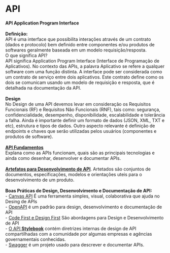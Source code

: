 # API
</H2><B>API Application Program Interface</B></H2><BR>
<BR> 
<B>Definição:</B><BR>
API é uma interface que possibilita interações através de um contrato (dados e protocolo) bem definido entre componentes e/ou produtos de softwares geralmente baseada em um modelo requisição/resposta.<BR>
O que significa API?<BR>
API significa Application Program Interface (Interface de Programação de Aplicativos). No contexto das APIs, a palavra Aplicativo se refere a qualquer software com uma função distinta. A interface pode ser considerada como um contrato de serviço entre dois aplicativos. Este contrato define como os dois se comunicam usando um modelo de requisição e resposta, que é detalhada na documentação da API.<BR>
<BR>
<strong>Design</strong><BR>
No Design de uma API devemos levar em consideração os Requisitos Funcionais (RF) e Requisitos Não Funcionais (RNF), tais como: segurança, confidencialidade, desempenho, disponibilidade, escalabilidade e tolerância a falha. Ainda é importante definir um formato de dados (JSON, XML, TXT e etc), estrutura e tipos de dados. Outro aspecto relevante é definição de endpoints e chaves que serão utilizadas pelos usuários (componentes e produtos de software).<BR> 
<BR>
<a href="https://github.com/eTecnologia/API/wiki/API-Fundamentos"><B>API Fundamentos</B></a><BR>
Explana como as APIs funcionam, quais são as principais tecnologias e ainda como desenhar, desenvolver e documentar APIs.<BR>
<BR>
<a href="https://github.com/eTecnologia/API/wiki/Artefatos-para-desenvolvimento-de-APIs"><B>Artefatos para Desenvolvimento de API</B></a>. Artetados são conjuntos de documentos, especificações, modelos e orientações uteis para o desenvolvimento de um produto.<BR>
<BR>
<strong>Boas Práticas de Design, Desenvolvimento e Documentação de API:</strong><BR>
- <a href = "https://github.com/eTecnologia/API/wiki/API-Canvas">Canvas API</B></a> É uma ferramenta simples, visual, colaborativa que ajuda no Desing de APIs<BR>
- <a href="https://github.com/OAI"><D>OpenAPI</D></a> é um padrão para design, desenvolvimento e documentação de API<BR>  
- <a href="https://github.com/eTecnologia/API/wiki/Abordagens-para-Design-e-Desenvolvimento-de-API"><D>Code First e Design First</D></a> São abordagens para Design e Desenvolvimento de API<BR> 
- <a href= "http://apistylebook.com/design/guidelines/">O API <B>Stylebook</B></a> contém diretrizes internas de design de API compartilhadas com a comunidade por algumas empresas e agências governamentais conhecidas.<BR>  
- <a href="https://swagger.io/ "><D>Swagger</D></a> é um projeto usado para descrever e documentar APIs.<BR> 
